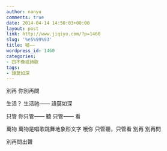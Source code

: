 ```yaml
---
author: nanyu
comments: true
date: 2014-04-14 14:50:03+00:00
layout: post
link: http://www.jiqiyu.com/?p=1460
slug: '%e5%99%93'
title: 噓——
wordpress_id: 1460
categories:
- 四不像或詩歌
tags:
- 諱莫如深
---
```


別再
你別再問

生活？
生活祂——
諱莫如深

只管
你只管——
聽
只管——
看

萬物
萬物是唱歌跳舞地象形文字
哦你
只管聽，只管看
別再
別再問

別再問出聲
